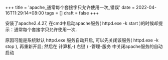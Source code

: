 +++
title = 'apache_通常每个套接字只允许使用一次_错误'
date = 2022-04-16T11:29:14+08:00
tags = []
draft = false
+++

安装了apache2.4.27, 在cmd中启动apache服务( httpd.exe -k start )的时候却提示：通常每个套接字只允许使用一次.

原因可能是系统默认 httpd.exe 服务自动开启, 可以先关闭该服务( httpd.exe -k stop ), 再重新开启;
然后在 计算机-( 右键 ) -管理-服务 中关闭apache服务的自动启动
